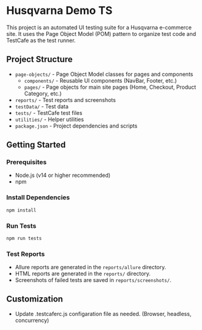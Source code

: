 # Husqvarna Demo TS

This project is an automated UI testing suite for a Husqvarna e-commerce site. It uses the Page Object Model (POM) pattern to organize test code and TestCafe as the test runner.

## Project Structure

- `page-objects/` - Page Object Model classes for pages and components
  - `components/` - Reusable UI components (NavBar, Footer, etc.)
  - `pages/` - Page objects for main site pages (Home, Checkout, Product Category, etc.)
- `reports/` - Test reports and screenshots
- `testData/` - Test data
- `tests/` - TestCafe test files
- `utilities/` - Helper utilities
- `package.json` - Project dependencies and scripts

## Getting Started

### Prerequisites

- Node.js (v14 or higher recommended)
- npm

### Install Dependencies

```bash
npm install
```

### Run Tests

```bash
npm run tests
```

### Test Reports

- Allure reports are generated in the `reports/allure` directory.
- HTML reports are generated in the `reports/` directory.
- Screenshots of failed tests are saved in `reports/screenshots/`.

## Customization

- Update .testcaferc.js configaration file as needed. (Browser, headless, concurrency)
